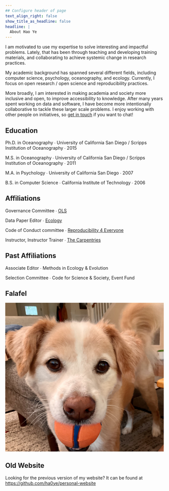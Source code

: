 ```yaml
---
## Configure header of page
text_align_right: false
show_title_as_headline: false
headline: |
  About Hao Ye
---
```


I am motivated to use my expertise to solve interesting and impactful problems. Lately, that has been through teaching and developing training materials, and collaborating to achieve systemic change in research practices.

My academic background has spanned several different fields, including computer science, psychology, oceanography, and ecology. Currently, I focus on open research / open science and reproducibility practices.

More broadly, I am interested in making academia and society more inclusive and open, to improve accessibility to knowledge. After many years spent working on data and software, I have become more intentionally collaborative to tackle these larger scale problems. I enjoy working with other people on initiatives, so [get in touch](../contact) if you want to chat!

## Education

<i class="fas fa-graduation-cap pr2"></i>Ph.D. in Oceanography &#8729; University of California San Diego / Scripps Institution of Oceanography &#8729; 2015

<i class="fas fa-graduation-cap pr2"></i>M.S. in Oceanography &#8729; University of California San Diego / Scripps Institution of Oceanography &#8729; 2011

<i class="fas fa-graduation-cap pr2"></i>M.A. in Psychology &#8729; University of California San Diego &#8729; 2007

<i class="fas fa-graduation-cap pr2"></i>B.S. in Computer Science &#8729; California Institute of Technology &#8729; 2006

## Affiliations

Governance Committee &#8729; [OLS](https://openlifesci.org/)

Data Paper Editor &#8729; [Ecology](https://esajournals.onlinelibrary.wiley.com/journal/19399170)

Code of Conduct committee &#8729; [Reproducibility 4 Everyone](https://www.repro4everyone.org/)

Instructor, Instructor Trainer &#8729; [The Carpentries](https://carpentries.org/)

## Past Affiliations

Associate Editor &#8729; Methods in Ecology & Evolution

Selection Committee &#8729; Code for Science & Society, Event Fund

## Falafel

![Falafel](falafel.jpg)

## Old Website

Looking for the previous version of my website? It can be found at https://github.com/ha0ye/personal-website
